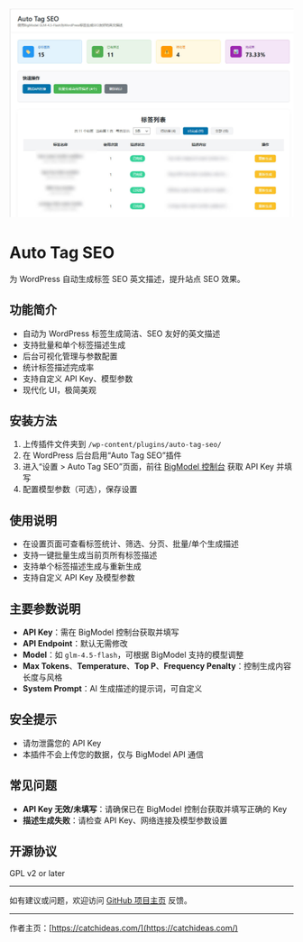 # ![插件截图](screenshot.jpg)
# Auto Tag SEO

为 WordPress 自动生成标签 SEO 英文描述，提升站点 SEO 效果。

## 功能简介
- 自动为 WordPress 标签生成简洁、SEO 友好的英文描述
- 支持批量和单个标签描述生成
- 后台可视化管理与参数配置
- 统计标签描述完成率
- 支持自定义 API Key、模型参数
- 现代化 UI，极简美观

## 安装方法
1. 上传插件文件夹到 `/wp-content/plugins/auto-tag-seo/`
2. 在 WordPress 后台启用“Auto Tag SEO”插件
3. 进入“设置 > Auto Tag SEO”页面，前往 [BigModel 控制台](https://open.bigmodel.cn/usercenter/apikeys) 获取 API Key 并填写
4. 配置模型参数（可选），保存设置

## 使用说明
- 在设置页面可查看标签统计、筛选、分页、批量/单个生成描述
- 支持一键批量生成当前页所有标签描述
- 支持单个标签描述生成与重新生成
- 支持自定义 API Key 及模型参数

## 主要参数说明
- **API Key**：需在 BigModel 控制台获取并填写
- **API Endpoint**：默认无需修改
- **Model**：如 `glm-4.5-flash`，可根据 BigModel 支持的模型调整
- **Max Tokens**、**Temperature**、**Top P**、**Frequency Penalty**：控制生成内容长度与风格
- **System Prompt**：AI 生成描述的提示词，可自定义

## 安全提示
- 请勿泄露您的 API Key
- 本插件不会上传您的数据，仅与 BigModel API 通信

## 常见问题
- **API Key 无效/未填写**：请确保已在 BigModel 控制台获取并填写正确的 Key
- **描述生成失败**：请检查 API Key、网络连接及模型参数设置

## 开源协议
GPL v2 or later

---

如有建议或问题，欢迎访问 [GitHub 项目主页](https://github.com/b6421582/Auto-Tag-SEO) 反馈。

---

作者主页：[https://catchideas.com/](https://catchideas.com/)
